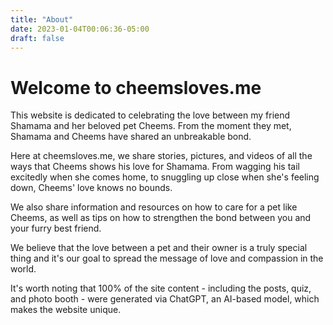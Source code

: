 ```yaml
---
title: "About"
date: 2023-01-04T00:06:36-05:00
draft: false
---
```


# Welcome to cheemsloves.me

This website is dedicated to celebrating the love between my friend Shamama and her beloved pet Cheems. From the moment they met, Shamama and Cheems have shared an unbreakable bond.

Here at cheemsloves.me, we share stories, pictures, and videos of all the ways that Cheems shows his love for Shamama. From wagging his tail excitedly when she comes home, to snuggling up close when she's feeling down, Cheems' love knows no bounds.

We also share information and resources on how to care for a pet like Cheems, as well as tips on how to strengthen the bond between you and your furry best friend.

We believe that the love between a pet and their owner is a truly special thing and it's our goal to spread the message of love and compassion in the world.

It's worth noting that 100% of the site content - including the posts, quiz, and photo booth - were generated via ChatGPT, an AI-based model, which makes the website unique.